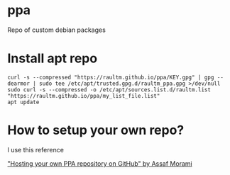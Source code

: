 # ppa
Repo of custom debian packages


# Install apt repo

```
curl -s --compressed "https://raultm.github.io/ppa/KEY.gpg" | gpg --dearmor | sudo tee /etc/apt/trusted.gpg.d/raultm_ppa.gpg >/dev/null
sudo curl -s --compressed -o /etc/apt/sources.list.d/raultm.list "https://raultm.github.io/ppa/my_list_file.list"
apt update
```

# How to setup your own repo?

I use this reference

["Hosting your own PPA repository on GitHub" by Assaf Morami](https://assafmo.github.io/2019/05/02/ppa-repo-hosted-on-github.html)
